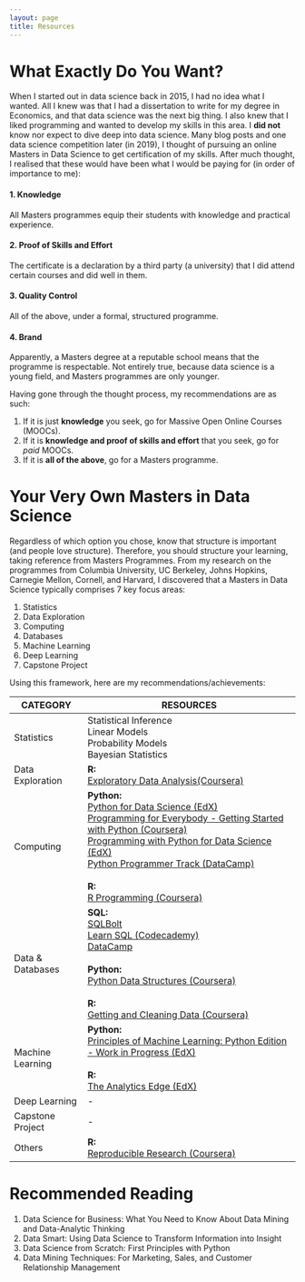 ```yaml
---
layout: page
title: Resources
---
```

# What Exactly Do You Want?
When I started out in data science back in 2015, I had no idea what I wanted. All I knew was that I had a dissertation to write for my degree in Economics, and that data science was the next big thing. I also knew that I liked programming and wanted to develop my skills in this area. I **did not** know nor expect to dive deep into data science. Many blog posts and one data science competition later (in 2019), I thought of pursuing an online Masters in Data Science to get certification of my skills. After much thought, I realised that these would have been what I would be paying for (in order of importance to me):  
  
#### 1. Knowledge
All Masters programmes equip their students with knowledge and practical experience.  
  
#### 2. Proof of Skills and Effort
The certificate is a declaration by a third party (a university) that I did attend certain courses and did well in them.  
  
#### 3. Quality Control
All of the above, under a formal, structured programme.  
  
#### 4. Brand
Apparently, a Masters degree at a reputable school means that the programme is respectable. Not entirely true, because data science is a young field, and Masters programmes are only younger.  
  
Having gone through the thought process, my recommendations are as such:  
  
1. If it is just **knowledge** you seek, go for Massive Open Online Courses (MOOCs).
2. If it is **knowledge and proof of skills and effort** that you seek, go for *paid* MOOCs.
3. If it is **all of the above**, go for a Masters programme.  
  
# Your Very Own Masters in Data Science
Regardless of which option you chose, know that structure is important (and people love structure). Therefore, you should structure your learning, taking reference from Masters Programmes. From my research on the programmes from Columbia University, UC Berkeley, Johns Hopkins, Carnegie Mellon, Cornell, and Harvard, I discovered that a Masters in Data Science typically comprises 7 key focus areas:  
  
1. Statistics
2. Data Exploration
3. Computing
4. Databases
5. Machine Learning
6. Deep Learning
7. Capstone Project
  
Using this framework, here are my recommendations/achievements:  
  
| CATEGORY         | RESOURCES                                                                           |
|------------------|-------------------------------------------------------------------------------------|
| Statistics       | Statistical Inference<br>Linear Models<br>Probability Models<br>Bayesian Statistics |
| Data Exploration | **R:**<br>[Exploratory Data Analysis(Coursera)](https://www.coursera.org/learn/exploratory-data-analysis/home/welcome)|
| Computing        | **Python:**<br>[Python for Data Science (EdX)](https://courses.edx.org/courses/course-v1:UCSanDiegoX+DSE200x+1T2018/course/)<br>[Programming for Everybody - Getting Started with Python (Coursera)](https://www.coursera.org/learn/python)<br>[Programming with Python for Data Science (EdX)](https://courses.edx.org/courses/course-v1:Microsoft+DAT210x+1T2018a/course/)<br>[Python Programmer Track (DataCamp)](https://www.datacamp.com/tracks/python-programmer)<br><br>**R:**<br>[R Programming (Coursera)](https://www.coursera.org/learn/r-programming/home/welcome)<br>|
| Data & Databases | **SQL:**<br>[SQLBolt](https://sqlbolt.com/)<br>[Learn SQL (Codecademy)](https://www.codecademy.com/learn/learn-sql)<br>[DataCamp](https://www.datacamp.com/courses/tech:sql)<br><br>**Python:**<br>[Python Data Structures (Coursera)](https://www.coursera.org/learn/python-data)<br><br>**R:**<br>[Getting and Cleaning Data (Coursera)](https://www.coursera.org/learn/data-cleaning/home/welcome)|
| Machine Learning | **Python:**<br>[Principles of Machine Learning: Python Edition - Work in Progress (EdX)](https://courses.edx.org/courses/course-v1:Microsoft+DAT275x+2T2018/course/)<br><br>**R:**<br>[The Analytics Edge (EdX)](https://courses.edx.org/courses/course-v1:MITx+15.071x_2a+2T2015/course/)|
| Deep Learning    | -                                                                                   |
| Capstone Project | -                                                                                   |
| Others           | **R:**<br>[Reproducible Research (Coursera)](https://www.coursera.org/learn/reproducible-research/home/welcome)|
  
# Recommended Reading
  
1. Data Science for Business: What You Need to Know About Data Mining and Data-Analytic Thinking
2. Data Smart: Using Data Science to Transform Information into Insight
3. Data Science from Scratch: First Principles with Python
4. Data Mining Techniques: For Marketing, Sales, and Customer Relationship Management
  
  
